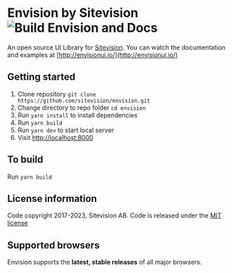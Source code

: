 # Envision by Sitevision ![Build Envision and Docs](https://github.com/sitevision/envision/workflows/Build%20Envision%20and%20Docs/badge.svg)

An open source UI Library for [Sitevision](https://www.sitevision.se/).
You can watch the documentation and examples at [http://envisionui.io/](http://envisionui.io/)

## Getting started

1. Clone repository `git clone https://github.com/sitevision/envision.git`
2. Change directory to repo folder `cd envision`
3. Run `yarn install` to install dependencies
4. Run `yarn build`
5. Run `yarn dev` to start local server
6. Visit [http://localhost:8000](http://localhost:8000)

## To build

Run `yarn build`

## License information

Code copyright 2017-2023, Sitevision AB. Code is released under the
[MIT license](https://github.com/sitevision/envision/blob/master/LICENSE)

## Supported browsers

Envision supports the **latest, stable releases** of all major browsers.
